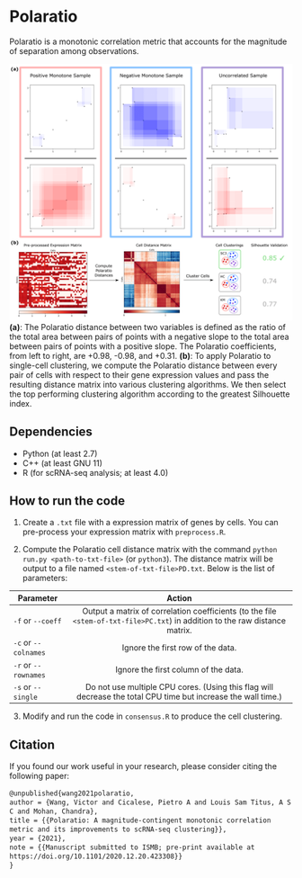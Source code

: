 # Polaratio

Polaratio is a monotonic correlation metric that accounts for the magnitude of separation among observations.

![Polaratio](images/figure.png)
**(a)**: The Polaratio distance between two variables is defined as the ratio of the total area between pairs of points with a negative slope to the total area between pairs of points with a positive slope. The Polaratio coefficients, from left to right, are +0.98, -0.98, and +0.31. **(b)**: To apply Polaratio to single-cell clustering, we compute the Polaratio distance between every pair of cells with respect to their gene expression values and pass the resulting distance matrix into various clustering algorithms. We then select the top performing clustering algorithm according to the greatest Silhouette index.

## Dependencies
- Python (at least 2.7)
- C++ (at least GNU 11)
- R (for scRNA-seq analysis; at least 4.0)

## How to run the code

1. Create a ```.txt``` file with a expression matrix of genes by cells. You can pre-process your expression matrix with ```preprocess.R```.

2. Compute the Polaratio cell distance matrix with the command ```python run.py <path-to-txt-file>``` (or ```python3```). The distance matrix will be output to a file named ```<stem-of-txt-file>PD.txt```. Below is the list of parameters:

| Parameter                     | Action    |
| --------------------- |:-------------:|
| ```-f``` or ```--coeff```| Output a matrix of correlation coefficients (to the file ```<stem-of-txt-file>PC.txt```) in addition to the raw distance matrix. |
| ```-c``` or ```--colnames``` | Ignore the first row of the data. |
| ```-r``` or ```--rownames``` | Ignore the first column of the data.      |
| ```-s``` or ```--single``` | Do not use multiple CPU cores. (Using this flag will decrease the total CPU time but increase the wall time.)      |

3. Modify and run the code in ```consensus.R``` to produce the cell clustering.

## Citation
If you found our work useful in your research, please consider citing the following paper:
```
@unpublished{wang2021polaratio,
author = {Wang, Victor and Cicalese, Pietro A and Louis Sam Titus, A S C and Mohan, Chandra},
title = {{Polaratio: A magnitude-contingent monotonic correlation metric and its improvements to scRNA-seq clustering}},
year = {2021},
note = {{Manuscript submitted to ISMB; pre-print available at https://doi.org/10.1101/2020.12.20.423308}}
}
```
